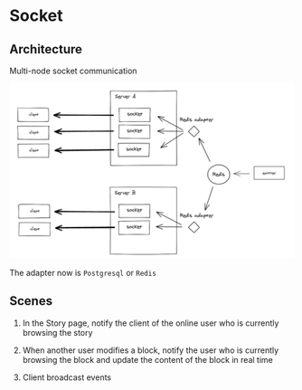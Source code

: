 # Socket

## Architecture

Multi-node socket communication

![architecture](./images/socket-architecture.png)

The adapter now is `Postgresql` or `Redis`

## Scenes

1. In the Story page, notify the client of the online user who is currently browsing the story

2. When another user modifies a block, notify the user who is currently browsing the block and update the content of the block in real time

3. Client broadcast events
